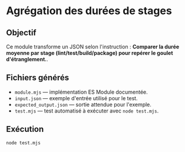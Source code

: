 # Agrégation des durées de stages

## Objectif
Ce module transforme un JSON selon l'instruction : **Comparer la durée moyenne par stage (lint/test/build/package) pour repérer le goulet d'étranglement.**.

## Fichiers générés
- `module.mjs` — implémentation ES Module documentée.
- `input.json` — exemple d'entrée utilisé pour le test.
- `expected_output.json` — sortie attendue pour l'exemple.
- `test.mjs` — test automatisé à exécuter avec `node test.mjs`.

## Exécution
```bash
node test.mjs
```

